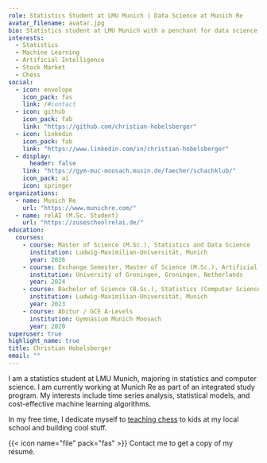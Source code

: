 ```yaml
---
role: Statistics Student at LMU Munich | Data Science at Munich Re
avatar_filename: avatar.jpg
bio: Statistics student at LMU Munich with a penchant for data science and chess!
interests:
  - Statistics
  - Machine Learning
  - Artificial Intelligence
  - Stock Market
  - Chess
social:
  - icon: envelope
    icon_pack: fas
    link: /#contact
  - icon: github
    icon_pack: fab
    link: "https://github.com/christian-hobelsberger"
  - icon: linkedin
    icon_pack: fab
    link: "https://www.linkedin.com/in/christian-hobelsberger"
  - display:
      header: false
    link: "https://gym-muc-moosach.musin.de/faecher/schachklub/"
    icon_pack: ai
    icon: springer
organizations:
  - name: Munich Re
    url: "https://www.munichre.com/"
  - name: relAI (M.Sc. Student)
    url: "https://zuseschoolrelai.de/"
education:
  courses:
    - course: Master of Science (M.Sc.), Statistics and Data Science
      institution: Ludwig-Maximilian-Universität, Munich
      year: 2026
    - course: Exchange Semester, Master of Science (M.Sc.), Artificial Intelligence
      institution: University of Groningen, Groningen, Netherlands
      year: 2024
    - course: Bachelor of Science (B.Sc.), Statistics (Computer Science)
      institution: Ludwig-Maximilian-Universität, Munich
      year: 2023
    - course: Abitur / GCE A-Levels
      institution: Gymnasium Munich Moosach
      year: 2020
superuser: true
highlight_name: true
title: Christian Hobelsberger
email: ""
---
```

I am a statistics student at LMU Munich, majoring in statistics and computer science. I am currently working at Munich Re as part of an integrated study program. My interests include time series analysis, statistical models, and cost-effective machine learning algorithms.

In my free time, I dedicate myself to [teaching chess](https://gym-muc-moosach.musin.de/faecher/schachklub/) to kids at my local school and building cool stuff.

{{< icon name="file" pack="fas" >}} Contact me to get a copy of my résumé.

<!--- {{< icon name="download" pack="fas" >}} Download my {{< staticref "uploads/resume.pdf" "newtab" >}}résumé{{< /staticref >}} in English. --->

<!---{{< icon name="download" pack="fas" >}} Download my {{< staticref "uploads/Lebenslauf.pdf" "newtab" >}}résumé{{< /staticref >}} in German. --->
